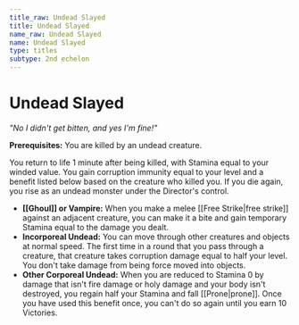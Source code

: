 ```yaml
---
title_raw: Undead Slayed
title: Undead Slayed
name_raw: Undead Slayed
name: Undead Slayed
type: titles
subtype: 2nd echelon
---
```


# Undead Slayed

*"No I didn't get bitten, and yes I'm fine!"*

**Prerequisites:** You are killed by an undead creature.

You return to life 1 minute after being killed, with Stamina equal to your winded value. You gain corruption immunity equal to your level and a benefit listed below based on the creature who killed you. If you die again, you rise as an undead monster under the Director's control.

- **[[Ghoul]] or Vampire:** When you make a melee [[Free Strike|free strike]] against an adjacent creature, you can make it a bite and gain temporary Stamina equal to the damage you dealt.
- **Incorporeal Undead:** You can move through other creatures and objects at normal speed. The first time in a round that you pass through a creature, that creature takes corruption damage equal to half your level. You don't take damage from being force moved into objects.
- **Other Corporeal Undead:** When you are reduced to Stamina 0 by damage that isn't fire damage or holy damage and your body isn't destroyed, you regain half your Stamina and fall [[Prone|prone]]. Once you have used this benefit once, you can't do so again until you earn 10 Victories.
